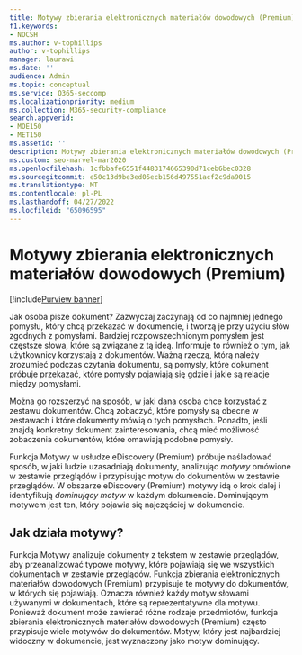```yaml
---
title: Motywy zbierania elektronicznych materiałów dowodowych (Premium)
f1.keywords:
- NOCSH
ms.author: v-tophillips
author: v-tophillips
manager: laurawi
ms.date: ''
audience: Admin
ms.topic: conceptual
ms.service: O365-seccomp
ms.localizationpriority: medium
ms.collection: M365-security-compliance
search.appverid:
- MOE150
- MET150
ms.assetid: ''
description: Motywy zbierania elektronicznych materiałów dowodowych (Premium) umożliwiają organizowanie zestawów przeglądów przez znalezienie dominującego motywu w każdym dokumencie.
ms.custom: seo-marvel-mar2020
ms.openlocfilehash: 1cfbbafe6551f4483174665390d71ceb6bec0328
ms.sourcegitcommit: e50c13d9be3ed05ecb156d497551acf2c9da9015
ms.translationtype: MT
ms.contentlocale: pl-PL
ms.lasthandoff: 04/27/2022
ms.locfileid: "65096595"
---
```

# <a name="themes-in-ediscovery-premium"></a>Motywy zbierania elektronicznych materiałów dowodowych (Premium)

[!include[Purview banner](../includes/purview-rebrand-banner.md)]

Jak osoba pisze dokument? Zazwyczaj zaczynają od co najmniej jednego pomysłu, który chcą przekazać w dokumencie, i tworzą je przy użyciu słów zgodnych z pomysłami. Bardziej rozpowszechnionym pomysłem jest częstsze słowa, które są związane z tą ideą. Informuje to również o tym, jak użytkownicy korzystają z dokumentów. Ważną rzeczą, którą należy zrozumieć podczas czytania dokumentu, są pomysły, które dokument próbuje przekazać, które pomysły pojawiają się gdzie i jakie są relacje między pomysłami.

Można go rozszerzyć na sposób, w jaki dana osoba chce korzystać z zestawu dokumentów. Chcą zobaczyć, które pomysły są obecne w zestawach i które dokumenty mówią o tych pomysłach. Ponadto, jeśli znajdą konkretny dokument zainteresowania, chcą mieć możliwość zobaczenia dokumentów, które omawiają podobne pomysły.

Funkcja Motywy w usłudze eDiscovery (Premium) próbuje naśladować sposób, w jaki ludzie uzasadniają dokumenty, analizując *motywy* omówione w zestawie przeglądów i przypisując motyw do dokumentów w zestawie przeglądów. W obszarze eDiscovery (Premium) motywy idą o krok dalej i identyfikują *dominujący motyw* w każdym dokumencie. Dominującym motywem jest ten, który pojawia się najczęściej w dokumencie.

## <a name="how-does-themes-work"></a>Jak działa motywy?

Funkcja Motywy analizuje dokumenty z tekstem w zestawie przeglądów, aby przeanalizować typowe motywy, które pojawiają się we wszystkich dokumentach w zestawie przeglądów. Funkcja zbierania elektronicznych materiałów dowodowych (Premium) przypisuje te motywy do dokumentów, w których się pojawiają. Oznacza również każdy motyw słowami używanymi w dokumentach, które są reprezentatywne dla motywu. Ponieważ dokument może zawierać różne rodzaje przedmiotów, funkcja zbierania elektronicznych materiałów dowodowych (Premium) często przypisuje wiele motywów do dokumentów. Motyw, który jest najbardziej widoczny w dokumencie, jest wyznaczony jako motyw dominujący.
